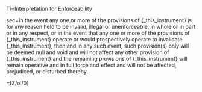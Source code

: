 Ti=Interpretation for Enforceability

sec=In the event any one or more of the provisions of {_this_instrument} is for any reason held to be invalid, illegal or unenforceable, in whole or in part or in any respect, or in the event that any one or more of the provisions of {_this_instrument} operate or would prospectively operate to invalidate {_this_instrument}, then and in any such event, such provision(s) only will be deemed null and void and will not affect any other provision of {_this_instrument} and the remaining provisions of {_this_instrument} will remain operative and in full force and effect and will not be affected, prejudiced, or disturbed thereby.


=[Z/ol/0]
